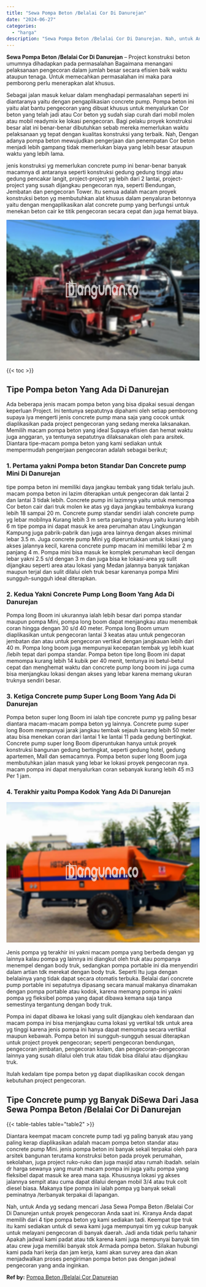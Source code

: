 ```yaml
---
title: "Sewa Pompa Beton /Belalai Cor Di Danurejan"
date: "2024-06-27"
categories: 
  - "harga"
description: "Sewa Pompa Beton /Belalai Cor Di Danurejan. Nah, untuk Anda yg sedang mencari Jasa Sewa Pompa Beton /Belalai Cor Di Danurejan untuk proyek pengecoran Anda sa..."
---
```


**Sewa Pompa Beton /Belalai Cor Di Danurejan** – Project konstruksi beton umumnya dihadapkan pada permasalahan Bagaimana menangani pelaksanaan pengecoran dalam jumlah besar secara efisien baik waktu ataupun tenaga. Untuk memecahkan permasalahan ini maka para pemborong perlu menerapkan alat khusus.

Sebagai jalan masuk keluar dalam menghadapi permasalahan seperti ini diantaranya yaitu dengan pengaplikasian concrete pump. Pompa beton ini yaitu alat bantu pengecoran yang dibuat khusus untuk menyalurkan Cor beton yang telah jadi atau Cor beton yg sudah siap curah dari mobil molen atau mobil readymix ke lokasi pengecoran. Bagi pelaku proyek konstruksi besar alat ini benar-benar dibutuhkan sebab mereka memerlukan waktu pelaksanaan yg tepat dengan kualitas konstruksi yang terbaik. Nah, Dengan adanya pompa beton mewujudkan pengerjaan dan penempatan Cor beton menjadi lebih gampang tidak memerlukan biaya yang lebih besar ataupun waktu yang lebih lama.

jenis konstruksi yg memerlukan concrete pump ini benar-benar banyak macamnya di antaranya seperti konstruksi gedung gedung tinggi atau gedung pencakar langit, project-project yg lebih dari 2 lantai, project-project yang susah dijangkau pengecoran nya, seperti Bendungan, Jembatan dan pengecoran Tower. Itu semua adalah macam proyek konstruksi beton yg membutuhkan alat khusus dalam penyaluran betonnya yaitu dengan mengaplikasikan alat concrete pump yang berfungsi untuk menekan beton cair ke titik pengecoran secara cepat dan juga hemat biaya.

![Sewa Pompa Beton /Belalai Cor Di Danurejan](/images/sewa-concrete-pump-03.png)

{{< toc >}}

## Tipe Pompa beton Yang Ada Di Danurejan

Ada beberapa jenis macam pompa beton yang bisa dipakai sesuai dengan keperluan Project. Ini tentunya sepatutnya dipahami oleh setiap pemborong supaya iya mengerti jenis concrete pump mana saja yang cocok untuk diaplikasikan pada project pengecoran yang sedang mereka laksanakan. Memilih macam pompa beton yang ideal Supaya efisien dan hemat waktu juga anggaran, ya tentunya sepatutnya dilaksanakan oleh para arsitek. Diantara tipe-macam pompa beton yang kami sediakan untuk mempermudah pengerjaan pengecoran adalah sebagai berikut;

### 1\. Pertama yakni Pompa beton Standar Dan Concrete pump Mini Di Danurejan

tipe pompa beton ini memiliki daya jangkau tembak yang tidak terlalu jauh. macam pompa beton ini lazim diterapkan untuk pengecoran dak lantai 2 dan lantai 3 tidak lebih. Concrete pump ini lazimnya yaitu untuk memompa Cor beton cair dari truk molen ke atas yg daya jangkau tembaknya kurang lebih 18 sampai 20 m. Concrete pump standar sendiri ialah concrete pump yg lebar mobilnya Kurang lebih 3 m serta panjang truknya yaitu kurang lebih 6 m tipe pompa ini dapat masuk ke area perumahan atau Lingkungan Kampung juga pabrik-pabrik dan juga area lainnya dengan akses minimal lebar 3.5 m. Juga concrete pump Mini yg diperuntukkan untuk lokasi yang akses jalannya kecil, karena concrete pump macam ini memiliki lebar 2 m panjang 4 m. Pompa mini bisa masuk ke komplek perumahan kecil dengan lebar yakni 2.5 s/d dengan 3 m dan juga bisa ke lokasi-area yg sulit dijangkau seperti area atau lokasi yang Medan jalannya banyak tanjakan maupun terjal dan sulit dilalui oleh truk besar karenanya pompa Mini sungguh-sungguh ideal diterapkan.

### 2\. Kedua Yakni Concrete Pump Long Boom Yang Ada Di Danurejan

Pompa long Boom ini ukurannya ialah lebih besar dari pompa standar maupun pompa Mini, pompa long boom dapat menjangkau atau menembak coran hingga dengan 30 s/d 40 meter. Pompa long Boom umum diaplikasikan untuk pengecoran lantai 3 keatas atau untuk pengecoran jembatan dan atau untuk pengecoran vertikal dengan jangkauan lebih dari 40 m. Pompa long boom juga mempunyai kecepatan tembak yg lebih kuat /lebih tepat dari pompa standar. Pompa beton tipe long Boom ini dapat memompa kurang lebih 14 kubik per 40 menit, tentunya ini betul-betul cepat dan menghemat waktu dan concrete pump long boom ini juga cuma bisa menjangkau lokasi dengan akses yang lebar karena memang ukuran truknya sendiri besar.

### 3\. Ketiga Concrete pump Super Long Boom Yang Ada Di Danurejan

Pompa beton super long Boom ini ialah tipe concrete pump yg paling besar diantara macam-macam pompa beton yg lainnya. Concrete pump super long Boom mempunyai jarak jangkau tembak sejauh kurang lebih 50 meter atau bisa menekan coran dari lantai 1 ke lantai 11 pada gedung bertingkat. Concrete pump super long Boom diperuntukan hanya untuk proyek konstruksi bangunan gedung bertingkat, seperti gedung hotel, gedung apartemen, Mall dan semacamnya. Pompa beton super long Boom juga membutuhkan jalan masuk yang lebar ke lokasi proyek pengecoran nya. macam pompa ini dapat menyalurkan coran sebanyak kurang lebih 45 m3 Per 1 jam.

### 4\. Terakhir yaitu Pompa Kodok Yang Ada Di Danurejan

![Sewa Pompa Beton /Belalai Cor Di Danurejan](/images/sewa-concrete-pump-16.png)

Jenis pompa yg terakhir ini yakni macam pompa yang berbeda dengan yg lainnya kalau pompa yg lainnya ini diangkut oleh truk atau pompanya menempel dengan body truk, sedangkan pompa portable ini dia menyendiri dalam artian tdk merekat dengan body truk. Seperti Itu juga dengan belalainya yang tidak dapat secara otomatis terbuka. Belalai dari concrete pump portable ini sepatutnya dipasang secara manual makanya dinamakan dengan pompa portable atau kodok, karena memang pompa ini yakni pompa yg fleksibel pompa yang dapat dibawa kemana saja tanpa semestinya tergantung dengan body truk.

Pompa ini dapat dibawa ke lokasi yang sulit dijangkau oleh kendaraan dan macam pompa ini bisa menjangkau cuma lokasi yg vertikal tdk untuk area yg tinggi karena jenis pompa ini hanya dapat memompa secara vertikal maupun kebawah. Pompa beton ini sungguh-sungguh sesuai diterapkan untuk project proyek pengecoran; seperti pengecoran bendungan, pengecoran jembatan, pengecoran kolam, dan pengecoran-pengecoran lainnya yang susah dilalui oleh truk atau tidak bisa dilalui atau dijangkau truk.

Itulah kedalam tipe pompa beton yg dapat diaplikasikan cocok dengan kebutuhan project pengecoran.

## Tipe Concrete pump yg Banyak DiSewa Dari Jasa Sewa Pompa Beton /Belalai Cor Di Danurejan

{{< table-tables table="table2" >}}

Diantara keempat macam concrete pump tadi yg paling banyak atau yang paling kerap diaplikasikan adalah macam pompa beton standar atau concrete pump Mini. jenis pompa beton ini banyak sekali terpakai oleh para arsitek bangunan terutama konstruksi beton pada proyek perumahan, sekolahan, juga project ruko-ruko dan juga masjid atau rumah ibadah. selain dr harga sewanya yang murah macam pompa ini juga yaitu pompa yang fleksibel dapat masuk ke area mana saja. Khususnya lokasi yg akses jalannya sempit atau cuma dapat dilalui dengan mobil 3/4 atau truk colt diesel biasa. Makanya tipe pompa ini ialah pompa yg banyak sekali peminatnya /terbanyak terpakai di lapangan.

Nah, untuk Anda yg sedang mencari Jasa Sewa Pompa Beton /Belalai Cor Di Danurejan untuk proyek pengecoran Anda saat ini. Kiranya Anda dapat memilih dari 4 tipe pompa beton yg kami sediakan tadi. Keempat tipe truk itu kami sediakan untuk di sewa kami juga mempunyai tim yg cukup banyak untuk melayani pengecoran di banyak daerah. Jadi anda tidak perlu tahanir Apakah jadwal kami padat atau tdk karena kami juga mempunyai banyak tim atau crew juga memiliki banyak stok Armada pompa beton. Silakan hubungi kami pada hari kerja dan jam kerja, kami akan survey area dan akan menjadwalkan proses pengiriman pompa beton pas dengan jadwal pengecoran yang anda inginkan.

**Ref by:** [Pompa Beton /Belalai Cor Danurejan](https://id.wikipedia.org/wiki/Pompa)
